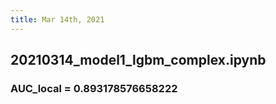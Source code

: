 ```yaml
---
title: Mar 14th, 2021
---
```


## 20210314_model1_lgbm_complex.ipynb
### AUC_local = 0.893178576658222
